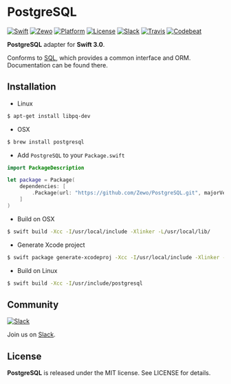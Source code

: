# PostgreSQL

[![Swift][swift-badge]][swift-url]
[![Zewo][zewo-badge]][zewo-url]
[![Platform][platform-badge]][platform-url]
[![License][mit-badge]][mit-url]
[![Slack][slack-badge]][slack-url]
[![Travis][travis-badge]][travis-url]
[![Codebeat][codebeat-badge]][codebeat-url]

**PostgreSQL** adapter for **Swift 3.0**.

Conforms to [SQL](https://github.com/Zewo/SQL), which provides a common interface and ORM. Documentation can be found there.

## Installation

- Linux

```bash
$ apt-get install libpq-dev
```

- OSX

```bash
$ brew install postgresql
```

- Add `PostgreSQL` to your `Package.swift`

```swift
import PackageDescription

let package = Package(
    dependencies: [
        .Package(url: "https://github.com/Zewo/PostgreSQL.git", majorVersion: 0, minor: 13)
    ]
)

```

- Build on OSX
```bash
$ swift build -Xcc -I/usr/local/include -Xlinker -L/usr/local/lib/
```

- Generate Xcode project
```bash
$ swift package generate-xcodeproj -Xcc -I/usr/local/include -Xlinker -L/usr/local/lib/ -Xswiftc -I/usr/local/include
```

- Build on Linux
```bash
$ swift build -Xcc -I/usr/include/postgresql
```

## Community

[![Slack](http://s13.postimg.org/ybwy92ktf/Slack.png)](http://slack.zewo.io)

Join us on [Slack](http://slack.zewo.io).

## License

**PostgreSQL** is released under the MIT license. See LICENSE for details.

[swift-badge]: https://img.shields.io/badge/Swift-3.0-orange.svg?style=flat
[swift-url]: https://swift.org
[zewo-badge]: https://img.shields.io/badge/Zewo-0.13-FF7565.svg?style=flat
[zewo-url]: http://zewo.io
[platform-badge]: https://img.shields.io/badge/Platform-Mac%20%26%20Linux-lightgray.svg?style=flat
[platform-url]: https://swift.org
[mit-badge]: https://img.shields.io/badge/License-MIT-blue.svg?style=flat
[mit-url]: https://tldrlegal.com/license/mit-license
[slack-image]: http://s13.postimg.org/ybwy92ktf/Slack.png
[slack-badge]: https://zewo-slackin.herokuapp.com/badge.svg
[slack-url]: http://slack.zewo.io
[travis-badge]: https://travis-ci.org/Zewo/SQL.svg?branch=master
[travis-url]: https://travis-ci.org/Zewo/SQL
[codebeat-badge]: https://codebeat.co/badges/2548b359-daf1-404b-b5ae-687b98c02101
[codebeat-url]: https://codebeat.co/projects/github-com-zewo-postgresql
